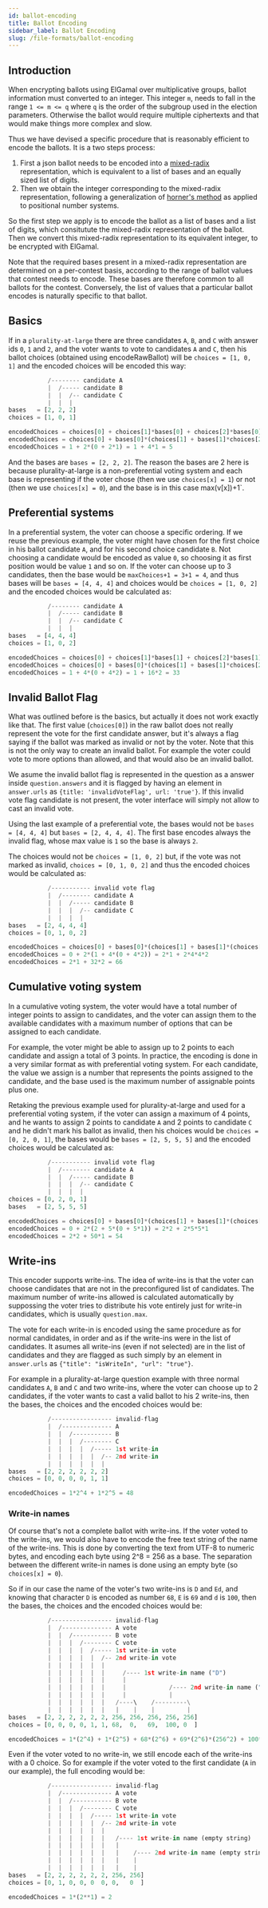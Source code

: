 ```yaml
---
id: ballot-encoding
title: Ballot Encoding
sidebar_label: Ballot Encoding
slug: /file-formats/ballot-encoding
---
```


## Introduction

When encrypting ballots using ElGamal over multiplicative groups, ballot information must converted to an integer. This integer `m`, needs to fall
in the range `1 <= m <= q` where `q` is the order of the subgroup used in the election parameters. Otherwise the ballot would require 
multiple ciphertexts and that would make things more complex and slow.

Thus we have devised a specific procedure that is reasonably efficient to encode
the ballots. It is a two steps process:
1. First a json ballot needs to be encoded into a [mixed-radix](https://en.wikipedia.org/wiki/Mixed_radix) representation, which is equivalent to a list of bases and  an equally sized list of digits.
2. Then we obtain the integer corresponding to the mixed-radix representation, following a generalization of [horner's method](https://en.wikipedia.org/wiki/Horner%27s_method) as applied to positional number systems.
 
So the first step we apply is to encode the ballot as a list of bases and a
list of digits, which consitutute the mixed-radix representation of the ballot. Then we convert this mixed-radix representation to its equivalent integer, to be encrypted with ElGamal.

Note that the required bases present in a mixed-radix representation are determined on a per-contest basis, according to the range of ballot values that contest needs to encode. These bases are therefore common to all ballots for the contest. Conversely, the list of values that a particular ballot encodes is naturally specific to that ballot.

## Basics

If in a `plurality-at-large` there are three candidates `A`, `B`,
and `C` with answer ids `0`, `1` and `2`, and the voter wants to
vote to candidates `A` and `C`, then his ballot choices (obtained
using encodeRawBallot) will be  `choices = [1, 0, 1]` and the encoded
choices will be encoded this way:

```python
           /-------- candidate A
           |  /----- candidate B
           |  |  /-- candidate C
           |  |  |
bases   = [2, 2, 2]
choices = [1, 0, 1]

encodedChoices = choices[0] + choices[1]*bases[0] + choices[2]*bases[0]*bases[1]
encodedChoices = choices[0] + bases[0]*(choices[1] + bases[1]*choices[2])
encodedChoices = 1 + 2*(0 + 2*1) = 1 + 4*1 = 5
```

And the bases are `bases = [2, 2, 2]`. The reason the bases are 2 here
is because plurality-at-large is a non-preferential voting system
and each base is representing if the voter chose (then we use
`choices[x] = 1`) or not (then we use `choices[x] = 0`), and the base is in
this case max(v[x])+1`.

## Preferential systems

In a preferential system, the voter can choose a specific ordering.
If we reuse the previous example, the voter might have chosen for
the first choice in his ballot candidate `A`, and for his second
choice candidate `B`. Not choosing a candidate would be encoded as
value `0`, so choosing it as first position would be value `1` and
so on. If the voter can choose up to 3 candidates, then the base
would be `maxChoices+1 = 3+1 = 4`, and thus bases will be
`bases = [4, 4, 4]` and choices would be `choices = [1, 0, 2]` and the
encoded choices would be calculated as:

```python
           /-------- candidate A
           |  /----- candidate B
           |  |  /-- candidate C
           |  |  |
bases   = [4, 4, 4]
choices = [1, 0, 2]

encodedChoices = choices[0] + choices[1]*bases[1] + choices[2]*bases[1]*bases[2]
encodedChoices = choices[0] + bases[0]*(choices[1] + bases[1]*choices[2])
encodedChoices = 1 + 4*(0 + 4*2) = 1 + 16*2 = 33
```

## Invalid Ballot Flag

What was outlined before is the basics, but actually it does not
work exactly like that. The first value (`choices[0]`) in the raw 
ballot does not really represent the vote for the first candidate 
answer, but it's always a flag saying if the ballot was marked as 
invalid or not by the voter. Note that this is not the only way to
create an invalid ballot. For example the voter could vote to more
options than allowed, and that would also be an invalid ballot.

We asume the invalid ballot flag is represented in the question
as a answer inside `question.answers` and it is flagged by having
an element in `answer.urls` as
`{title: 'invalidVoteFlag', url: 'true'}`. If this invalid vote
flag candidate is not present, the voter interface will simply not
allow to cast an invalid vote.

Using the last example of a preferential vote, the bases would not
be `bases = [4, 4, 4]` but `bases = [2, 4, 4, 4]`. The first base 
encodes always the invalid flag, whose max value is `1` so the base 
is always `2`.

The choices would not be `choices = [1, 0, 2]` but, if the vote was
not marked as invalid, `choices = [0, 1, 0, 2]` and thus the encoded
choices would be calculated as:

```python
           /----------- invalid vote flag
           |  /-------- candidate A
           |  |  /----- candidate B
           |  |  |  /-- candidate C
           |  |  |  |
bases   = [2, 4, 4, 4]
choices = [0, 1, 0, 2]

encodedChoices = choices[0] + bases[0]*(choices[1] + bases[1]*(choices[2] + bases[2]*choices[3])
encodedChoices = 0 + 2*(1 + 4*(0 + 4*2)) = 2*1 + 2*4*4*2
encodedChoices = 2*1 + 32*2 = 66
```

## Cumulative voting system

In a cumulative voting system, the voter would have a total number
of integer points to assign to candidates, and the voter can assign
them to the available candidates with a maximum number of options
that can be assigned to each candidate.

For example, the voter might be able to assign up to 2 points to
each candidate and assign a total of 3 points. In practice, the
encoding is done in a very similar format as with preferential
voting system. For each candidate, the value we assign is a number
that represents the points assigned to the candidate, and the base
used is the maximum number of assignable points plus one.

Retaking the previous example used for plurality-at-large and used
for a preferential voting system, if the voter can assign a
maximum of 4 points, and he wants to assign 2 points to candidate
`A` and 2 points to candidate `C` and he didn't mark his ballot
as invalid, then his choices would be `choices = [0, 2, 0, 1]`, 
the bases would be `bases = [2, 5, 5, 5]` and the encoded choices 
would be calculated as:

```python
           /----------- invalid vote flag
           |  /-------- candidate A
           |  |  /----- candidate B
           |  |  |  /-- candidate C
           |  |  |  |
choices = [0, 2, 0, 1]
bases   = [2, 5, 5, 5]

encodedChoices = choices[0] + bases[0]*(choices[1] + bases[1]*(choices[2] + bases[2]*choices[3])
encodedChoices = 0 + 2*(2 + 5*(0 + 5*1)) = 2*2 + 2*5*5*1
encodedChoices = 2*2 + 50*1 = 54
```

## Write-ins

This encoder supports write-ins. The idea of write-ins is that the
voter can choose candidates that are not in the preconfigured list
of candidates. The maximum number of write-ins allowed is
calculated automatically by suppossing the voter tries to
distribute his vote entirely just for write-in candidates, which
is usually `question.max`.

The vote for each write-in is encoded using the same procedure as
for normal candidates, in order and as if the write-ins were in
the list of candidates. It asumes all write-ins (even if not
selected) are in the list of candidates and they are flagged as
such simply by an element in `answer.urls` as
`{"title": "isWriteIn", "url": "true"}`.

For example in a plurality-at-large question example with three
normal candidates `A`, `B` and `C` and two write-ins, where the
voter can choose up to 2 candidates, if the voter wants to cast 
a valid ballot to his 2 write-ins, then the bases, the choices 
and the encoded choices would be:

```python
           /----------------- invalid-flag
           |  /-------------- A
           |  |  /----------- B
           |  |  |  /-------- C
           |  |  |  |  /----- 1st write-in
           |  |  |  |  |  /-- 2nd write-in
           |  |  |  |  |  |
bases   = [2, 2, 2, 2, 2, 2]
choices = [0, 0, 0, 0, 1, 1]

encodedChoices = 1*2^4 + 1*2^5 = 48
```

### Write-in names

Of course that's not a complete ballot with write-ins. If the voter
voted to the write-ins, we would also have to encode the free text
string of the name of the write-ins. This is done by converting the
text from UTF-8 to numeric bytes, and encoding each byte using
2^8 = 256 as a base. The separation between the different write-in
names is done using an empty byte (so `choices[x] = 0`).

So if in our case the name of the voter's two write-ins is `D` and
`Ed`, and knowing that character `D` is encoded as number `68`, `E`
is `69` and `d` is `100`, then the bases, the choices and the 
encoded choices would be:

```python
           /----------------- invalid-flag
           |  /-------------- A vote
           |  |  /----------- B vote
           |  |  |  /-------- C vote
           |  |  |  |  /----- 1st write-in vote
           |  |  |  |  |  /-- 2nd write-in vote
           |  |  |  |  |  |
           |  |  |  |  |  |     /---- 1st write-in name ("D")
           |  |  |  |  |  |     |
           |  |  |  |  |  |     |            /---- 2nd write-in name ("Ed")
           |  |  |  |  |  |     |            |
           |  |  |  |  |  |   /----\    /---------\
           |  |  |  |  |  |   |    |    |         |
bases   = [2, 2, 2, 2, 2, 2, 256, 256, 256, 256, 256]
choices = [0, 0, 0, 0, 1, 1, 68,  0,   69,  100, 0  ]

encodedChoices = 1*(2^4) + 1*(2^5) + 68*(2^6) + 69*(2^6)*(256^2) + 100*(2^6)*(256^3) = 107663593776
```

Even if the voter voted to no write-in, we still encode each of the write-ins
with a 0 choice. So for example if the voter voted to the first candidate (`A`
in our example), the full encoding would be:


```python
           /----------------- invalid-flag
           |  /-------------- A vote
           |  |  /----------- B vote
           |  |  |  /-------- C vote
           |  |  |  |  /----- 1st write-in vote
           |  |  |  |  |  /-- 2nd write-in vote
           |  |  |  |  |  |
           |  |  |  |  |  |   /---- 1st write-in name (empty string)
           |  |  |  |  |  |   |
           |  |  |  |  |  |   |    /---- 2nd write-in name (empty string)
           |  |  |  |  |  |   |    |
           |  |  |  |  |  |   |    |
bases   = [2, 2, 2, 2, 2, 2, 256, 256]
choices = [0, 1, 0, 0, 0  0, 0,   0  ]

encodedChoices = 1*(2**1) = 2
```

